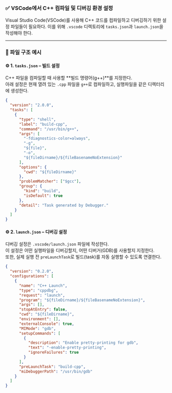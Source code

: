 ### ✅ VSCode에서 C++ 컴파일 및 디버깅 환경 설정

Visual Studio Code(VSCode)를 사용해 C++ 코드를 컴파일하고 디버깅하기 위한 설정 파일들이 필요하다.
이를 위해 `.vscode` 디렉토리에 `tasks.json`과 `launch.json`을 작성해야 한다. 

---

### 📁 파일 구조 예시

#### ⚙️ 1. `tasks.json` – 빌드 설정

C++ 파일을 컴파일할 때 사용할 **빌드 명령어(g++)**를 지정한다.  
아래 설정은 현재 열려 있는 `.cpp` 파일을 `g++`로 컴파일하고, 실행파일을 같은 디렉터리에 생성한다.

```json
{
  "version": "2.0.0",
  "tasks": [
    {
      "type": "shell",
      "label": "build-cpp",
      "command": "/usr/bin/g++",
      "args": [
        "-fdiagnostics-color=always",
        "-g",
        "${file}",
        "-o",
        "${fileDirname}/${fileBasenameNoExtension}"
      ],
      "options": {
        "cwd": "${fileDirname}"
      },
      "problemMatcher": ["$gcc"],
      "group": {
        "kind": "build",
        "isDefault": true
      },
      "detail": "Task generated by Debugger."
    }
  ]
}
```

#### ⚙️ 2. `launch.json` – 디버깅 설정
디버깅 설정은 `.vscode/launch.json` 파일에 작성한다.  
이 설정은 어떤 실행파일을 디버깅할지, 어떤 디버거(GDB)를 사용할지 지정한다.  
또한, 실제 실행 전 `preLaunchTask`로 빌드(task)를 자동 실행할 수 있도록 연결한다.

```json
{
  "version": "0.2.0",
  "configurations": [
    {
      "name": "C++ Launch",
      "type": "cppdbg",
      "request": "launch",
      "program": "${fileDirname}/${fileBasenameNoExtension}",
      "args": [],
      "stopAtEntry": false,
      "cwd": "${fileDirname}",
      "environment": [],
      "externalConsole": true,
      "MIMode": "gdb",
      "setupCommands": [
        {
          "description": "Enable pretty-printing for gdb",
          "text": "-enable-pretty-printing",
          "ignoreFailures": true
        }
      ],
      "preLaunchTask": "build-cpp",
      "miDebuggerPath": "/usr/bin/gdb"
    }
  ]
}
```
